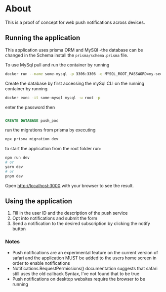 # About

This is a proof of concept for web push notifications across devices.

## Running the application

This application uses prisma ORM and MySQl -the database can be changed in the Schema install the `prisma/schema.prisma` file.

To use MySql pull and run the container by running

```bash
docker run --name some-mysql -p 3306:3306 -e MYSQL_ROOT_PASSWORD=my-secret-pw -d mysql

```

Create the database by first accessing the mySql CLI on the running container by running

```bash
docker exec -it some-mysql mysql -u root -p
```

enter the password then

```SQL

CREATE DATABASE push_poc
```

run the migrations from prisma by executing

```bash
npx prisma migration dev
```

to start the application from the root folder run:

```bash
npm run dev
# or
yarn dev
# or
pnpm dev
```

Open [http://localhost:3000](http://localhost:3000) with your browser to see the result.

## Using the application

1. Fill in the user ID and the description of the push service
2. Opt into notifications and submit the form
3. Send a notification to the desired subscription by clicking the notify button

### Notes

- Push notifications are an experimental feature on the current version of safari and the application MUST be added to the users home screen in order to enable notifications
- Notifications.RequestPermissions() documentation suggests that safari still uses the old callback Syntax, I've not found that to be true
- Push notifications on desktop websites require the browser to be running
